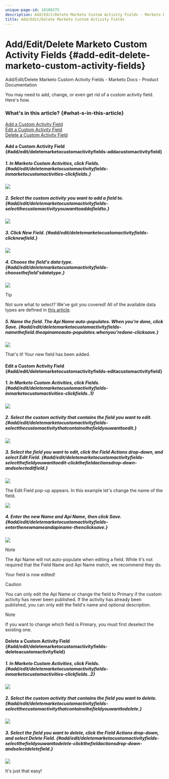 ```yaml
---
unique-page-id: 10100275
description: Add/Edit/Delete Marketo Custom Activity Fields - Marketo Docs - Product Documentation
title: Add/Edit/Delete Marketo Custom Activity Fields
---
```


# Add/Edit/Delete Marketo Custom Activity Fields {#add-edit-delete-marketo-custom-activity-fields}

Add/Edit/Delete Marketo Custom Activity Fields - Marketo Docs - Product Documentation

You may need to add, change, or even get rid of a custom activity field. Here's how.

### What's in this article? {#what-s-in-this-article}

[Add a Custom Activity Field](#add/edit/deletemarketocustomactivityfields-addacustomactivityfield)  
[Edit a Custom Activity Field](#add/edit/deletemarketocustomactivityfields-editacustomactivityfield)  
[Delete a Custom Activity Field](#add/edit/deletemarketocustomactivityfields-deleteacustomactivityfield)

#### Add a Custom Activity Field {#add/edit/deletemarketocustomactivityfields-addacustomactivityfield}

##### 1. In Marketo Custom Activities, click Fields. {#add/edit/deletemarketocustomactivityfields-inmarketocustomactivities-clickfields.}

![](assets/one.png)

##### 2. Select the custom activity you want to add a field to. {#add/edit/deletemarketocustomactivityfields-selectthecustomactivityyouwanttoaddafieldto.}

![](assets/two.png)

##### 3. Click New Field. {#add/edit/deletemarketocustomactivityfields-clicknewfield.}

![](assets/three.png)

##### 4. Choose the field's data type. {#add/edit/deletemarketocustomactivityfields-choosethefield'sdatatype.}

![](assets/four.png)

>[!TIP]
>
>Not sure what to select? We've got you covered! All of the available data types are defined in [this article](../../../../../../welcome-to-marketo-docs/product-docs/administration/field-management/custom-field-type-glossary.md).

##### 5. Name the field. The Api Name auto-populates. When you're done, click Save. {#add/edit/deletemarketocustomactivityfields-namethefield.theapinameauto-populates.whenyou'redone-clicksave.}

![](assets/five.png)

That's it! Your new field has been added.

#### Edit a Custom Activity Field {#add/edit/deletemarketocustomactivityfields-editacustomactivityfield}

##### 1. In Marketo Custom Activities, click Fields. {#add/edit/deletemarketocustomactivityfields-inmarketocustomactivities-clickfields..1}

![](assets/one.png)

##### 2. Select the custom activity that contains the field you want to edit. {#add/edit/deletemarketocustomactivityfields-selectthecustomactivitythatcontainsthefieldyouwanttoedit.}

![](assets/seven.png)

##### 3. Select the field you want to edit, click the Field Actions drop-down, and select Edit Field. {#add/edit/deletemarketocustomactivityfields-selectthefieldyouwanttoedit-clickthefieldactionsdrop-down-andselecteditfield.}

![](assets/eight.png)

The Edit Field pop-up appears. In this example let's change the name of the field.

![](assets/nine.png)

##### 4. Enter the new Name and Api Name, then click Save. {#add/edit/deletemarketocustomactivityfields-enterthenewnameandapiname-thenclicksave.}

![](assets/ten.png)

>[!NOTE]
>
>The Api Name will not auto-populate when editing a field. While it's not required that the Field Name and Api Name match, we recommend they do.

Your field is now edited!

>[!CAUTION]
>
>You can only edit the Api Name or change the field to Primary if the custom activity has never been published. If the activity has already been published, you can only edit the field's name and optional description.

>[!NOTE]
>
>If you want to change which field is Primary, you must first deselect the existing one.

#### Delete a Custom Activity Field {#add/edit/deletemarketocustomactivityfields-deleteacustomactivityfield}

##### 1. In Marketo Custom Activities, click Fields. {#add/edit/deletemarketocustomactivityfields-inmarketocustomactivities-clickfields..2}

![](assets/one.png)

##### 2. Select the custom activity that contains the field you want to delete. {#add/edit/deletemarketocustomactivityfields-selectthecustomactivitythatcontainsthefieldyouwanttodelete.}

![](assets/twelve.png)

##### 3. Select the field you want to delete, click the Field Actions drop-down, and select Delete Field. {#add/edit/deletemarketocustomactivityfields-selectthefieldyouwanttodelete-clickthefieldactionsdrop-down-andselectdeletefield.}

![](assets/thirteen.png)

It's just that easy!
